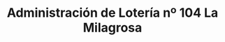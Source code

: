 ---
title: "Administración de Lotería nº 104 La Milagrosa"
url: /sevilla/administracion-de-loteria-no-104-la-milagrosa/
shop: lotería
---